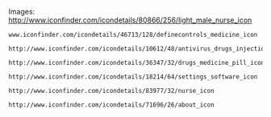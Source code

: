 Images:
	http://www.iconfinder.com/icondetails/80866/256/light_male_nurse_icon
	
	www.iconfinder.com/icondetails/46713/128/definecontrols_medicine_icon
	
	http://www.iconfinder.com/icondetails/10612/48/antivirus_drugs_injection_insert_medicine_icon
	
	http://www.iconfinder.com/icondetails/36347/32/drugs_medicine_pill_icon
	
	http://www.iconfinder.com/icondetails/18214/64/settings_software_icon
	
	http://www.iconfinder.com/icondetails/83977/32/nurse_icon
	
	http://www.iconfinder.com/icondetails/71696/26/about_icon